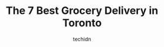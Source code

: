 ---
layout: ampstory
image: https://i0.wp.com/www.auto.or.id/wp-content/uploads/2023/06/metro-0-toronto-1686321919.jpeg?resize=640,853
author: techidn
featured: false
description: Toronto, Ontario, Canada is a haven for Grocery Delivery enthusiasts, boasting an impressive array of 7 top-notch establishments. Whether youre a seasoned connoisseur or simply curious to e
title: The 7 Best Grocery Delivery in Toronto
cover:
   title: The 7 Best Grocery Delivery in Toronto
   subtitle: AUTO.OR.ID
   background: https://www.auto.or.id/wp-content/uploads/2023/06/metro-0-toronto-1686321919.jpeg

pages: 
 - layout: thirds
   top: <h1>#1 Metro</h1>
   bottom: "<p>The cashier lady in this picture below was rude to me as hell. She took out my credit card AGRESSIVELY when I asked if i could have a bag. No smiles. No thank you. Thr st</p>"
   background: https://www.auto.or.id/wp-content/uploads/2023/06/metro-1-toronto-1686321920.jpeg
   backgroundblur: true
 - layout: thirds
   top: <h1>#2 Fiesta Farms</h1>
   bottom: "<p>200 Christie St, Toronto, ON M6G 3B6, Canada</p>"
   background: https://www.auto.or.id/wp-content/uploads/2023/06/metro-2-toronto-1686321921.jpeg
   cta:
      link: https://www.auto.or.id/the-7-best-grocery-delivery-in-toronto/
      text: The 7 Best Grocery Delivery in Toronto
 - layout: thirds
   top: <h1>#3 Metro</h1>
   bottom: "<p>735 College St, Toronto, ON M6G 1C5, Canada</p>"
   background: https://images.unsplash.com/photo-1536700503339-1e4b06520771?ixlib=rb-4.0.3&ixid=MnwxMjA3fDB8MHxwaG90by1wYWdlfHx8fGVufDB8fHx8&auto=format&fit=crop&w=640&h=853&q=80
   cta:
      link: https://www.auto.or.id/the-7-best-grocery-delivery-in-toronto/
      text: The 7 Best Grocery Delivery in Toronto
 - layout: thirds
   top: <h1>#4 Metro</h1>
   bottom: "<p>89 Gould St, Toronto, ON M5B 2R2, Canada</p>"
   background: https://images.unsplash.com/photo-1504887764023-6f27056d186c?ixlib=rb-4.0.3&ixid=MnwxMjA3fDB8MHxwaG90by1wYWdlfHx8fGVufDB8fHx8&auto=format&fit=crop&w=640&h=853&q=80
   cta:
      link: https://www.auto.or.id/the-7-best-grocery-delivery-in-toronto/
      text: The 7 Best Grocery Delivery in Toronto
 - layout: thirds
   top: <h1>#5 Mikes Independent City Market Toronto</h1>
   bottom: "<p>111 Peter St, Toronto, ON M5V 2H1, Canada</p>"
   background: https://images.unsplash.com/photo-1519752441410-d3ca70ecb937?ixlib=rb-4.0.3&ixid=MnwxMjA3fDB8MHxwaG90by1wYWdlfHx8fGVufDB8fHx8&auto=format&fit=crop&w=640&h=853&q=80
   cta:
      link: https://www.auto.or.id/the-7-best-grocery-delivery-in-toronto/
      text: The 7 Best Grocery Delivery in Toronto
 - layout: thirds
   top: <h1>#6 Longos York Mills</h1>
   bottom: "<p>808 York Mills Rd, Toronto, ON M3B 1X7, Canada</p>"
   background: https://images.unsplash.com/photo-1623261788328-cf730e9f2667?ixlib=rb-4.0.3&ixid=MnwxMjA3fDB8MHxwaG90by1wYWdlfHx8fGVufDB8fHx8&auto=format&fit=crop&w=640&h=853&q=80
   cta:
      link: https://www.auto.or.id/the-7-best-grocery-delivery-in-toronto/
      text: The 7 Best Grocery Delivery in Toronto
 - layout: thirds
   top: <h1>#7 Rabba Fine Foods</h1>
   bottom: "<p>126 Simcoe St, Toronto, ON M5H 4E6, Canada</p>"
   background: https://images.unsplash.com/photo-1578659242540-6f036471ca61?ixlib=rb-4.0.3&ixid=MnwxMjA3fDB8MHxwaG90by1wYWdlfHx8fGVufDB8fHx8&auto=format&fit=crop&w=640&h=853&q=80
   cta:
      link: https://www.auto.or.id/the-7-best-grocery-delivery-in-toronto/
      text: The 7 Best Grocery Delivery in Toronto
 - layout: thirds
   middle: Continue reading...
   background: https://images.unsplash.com/photo-1626302592106-ad36b003cb39?ixlib=rb-4.0.3&ixid=MnwxMjA3fDB8MHxwaG90by1wYWdlfHx8fGVufDB8fHx8&auto=format&fit=crop&w=640&h=853&q=80
   cta:
      link: https://www.auto.or.id/the-7-best-grocery-delivery-in-toronto/
      text: The 7 Best Grocery Delivery in Toronto

---